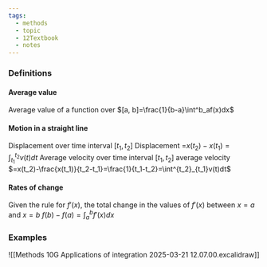 ```yaml
---
tags:
  - methods
  - topic
  - 12Textbook
  - notes
---
```

### Definitions
#### Average value
Average value of a function over $[a, b]=\frac{1}{b-a}\int^b_af(x)dx$
#### Motion in a straight line
Displacement over time interval $[t_1, t_2]$
	Displacement =$x(t_2)-x(t_1)=\int^{t_2}_{t_1}v(t)dt$
Average velocity over time interval $[t_1, t_2]$
	average velocity $=x(t_2)-\frac{x(t_1)}{t_2-t_1}=\frac{1}{t_1-t_2}=\int^{t_2}_{t_1}v(t)dt$
#### Rates of change
Given the rule for $f'(x)$, the total change in the values of $f'(x)$ between $x=a$ and $x=b$ 
$f(b)-f(a)=\int^b_a f'(x)dx$
### Examples
![[Methods 10G Applications of integration 2025-03-21 12.07.00.excalidraw]]